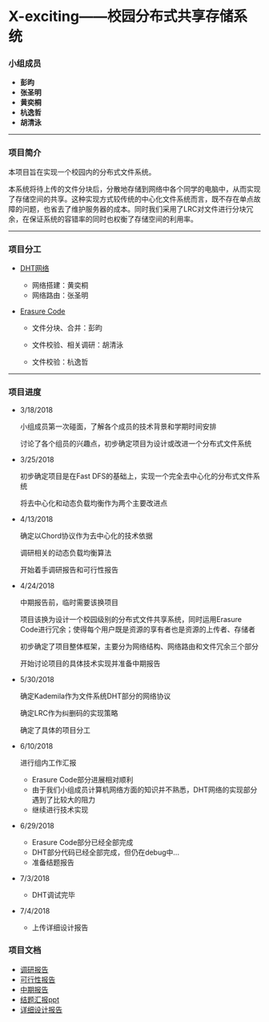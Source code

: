 # X-exciting——校园分布式共享存储系统

### 小组成员

- **彭昀**
- **张圣明**
- **黄奕桐**
- **杭逸哲**
- **胡清泳**

------

### 项目简介

本项目旨在实现一个校园内的分布式文件系统。

本系统将待上传的文件分块后，分散地存储到网络中各个同学的电脑中，从而实现了存储空间的共享。这种实现方式较传统的中心化文件系统而言，既不存在单点故障的问题，也省去了维护服务器的成本。同时我们采用了LRC对文件进行分块冗余，在保证系统的容错率的同时也权衡了存储空间的利用率。

------

### 项目分工

- [DHT网络](https://github.com/OSH-2018/X-exciting/blob/master/dht/README.md)
  - 网络搭建：黄奕桐
  - 网络路由：张圣明

- [Erasure Code](https://github.com/OSH-2018/X-exciting/blob/master/erasure_code/erasure%20code%20模块.md)

  - 文件分块、合并：彭昀

  - 文件校验、相关调研：胡清泳

  - 文件校验：杭逸哲

------

### 项目进度

- 3/18/2018

  小组成员第一次碰面，了解各个成员的技术背景和学期时间安排

  讨论了各个组员的兴趣点，初步确定项目为设计或改进一个分布式文件系统

- 3/25/2018

  初步确定项目是在Fast DFS的基础上，实现一个完全去中心化的分布式文件系统

  将去中心化和动态负载均衡作为两个主要改进点

- 4/13/2018

  确定以Chord协议作为去中心化的技术依据

  调研相关的动态负载均衡算法

  开始着手调研报告和可行性报告

- 4/24/2018

  中期报告前，临时需要该换项目

  项目该换为设计一个校园级别的分布式文件共享系统，同时运用Erasure Code进行冗余；使得每个用户既是资源的享有者也是资源的上传者、存储者

  初步确定了项目整体框架，主要分为网络结构、网络路由和文件冗余三个部分

  开始讨论项目的具体技术实现并准备中期报告

- 5/30/2018

  确定Kademila作为文件系统DHT部分的网络协议

  确定LRC作为纠删码的实现策略

  确定了具体的项目分工

- 6/10/2018

  进行组内工作汇报

  - Erasure Code部分进展相对顺利
  - 由于我们小组成员计算机网络方面的知识并不熟悉，DHT网络的实现部分遇到了比较大的阻力
  - 继续进行技术实现

- 6/29/2018

  - Erasure Code部分已经全部完成
  - DHT部分代码已经全部完成，但仍在debug中...
  - 准备结题报告

- 7/3/2018

  - DHT调试完毕

- 7/4/2018

  - 上传详细设计报告

### 项目文档
  - [调研报告](https://github.com/OSH-2018/X-exciting/blob/master/报告/调研报告/调研报告——校园规模的分布式文件共享系统.md)
  - [可行性报告](https://github.com/OSH-2018/X-exciting/blob/master/报告/可行性报告/可行性报告.md)
  - [中期报告](https://github.com/OSH-2018/X-exciting/tree/master/报告/中期报告)
  - [结题汇报ppt](https://github.com/OSH-2018/X-exciting/blob/master/new/结题报告.pptx)
  - [详细设计报告](https://github.com/OSH-2018/X-exciting/blob/master/%E6%8A%A5%E5%91%8A/%E7%BB%93%E9%A2%98%E6%8A%A5%E5%91%8A%2B%E8%AF%A6%E7%BB%86%E8%AE%BE%E8%AE%A1%E6%8A%A5%E5%91%8A/%E8%AF%A6%E7%BB%86%E8%AE%BE%E8%AE%A1%E6%8A%A5%E5%91%8A.pdf)

